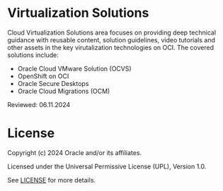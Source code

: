 # Virtualization Solutions

Cloud Virtualization Solutions area focuses on providing deep technical guidance with reusable content, solution guidelines, video tutorials and other assets in the key virutalization technologies on OCI. The covered solutions include:

- Oracle Cloud VMware Solution (OCVS)
- OpenShift on OCI
- Oracle Secure Desktops
- Oracle Cloud Migrations (OCM)

Reviewed: 06.11.2024

# License

Copyright (c) 2024 Oracle and/or its affiliates.

Licensed under the Universal Permissive License (UPL), Version 1.0.

See [LICENSE](https://github.com/oracle-devrel/technology-engineering/blob/main/LICENSE) for more details.
